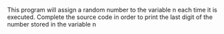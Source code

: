 This program will assign a random number to the variable
 n each time it is executed. Complete the source code in
 order to print the last digit of the number stored in the variable n
